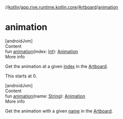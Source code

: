 //[kotlin](../../../index.md)/[app.rive.runtime.kotlin.core](../index.md)/[Artboard](index.md)/[animation](animation.md)



# animation  
[androidJvm]  
Content  
fun [animation](animation.md)(index: [Int](https://kotlinlang.org/api/latest/jvm/stdlib/kotlin/-int/index.html)): [Animation](../-animation/index.md)  
More info  


Get the animation at a given [index](animation.md) in the [Artboard](index.md).



This starts at 0.

  


[androidJvm]  
Content  
fun [animation](animation.md)(name: [String](https://kotlinlang.org/api/latest/jvm/stdlib/kotlin/-string/index.html)): [Animation](../-animation/index.md)  
More info  


Get the animation with a given [name](animation.md) in the [Artboard](index.md).

  




